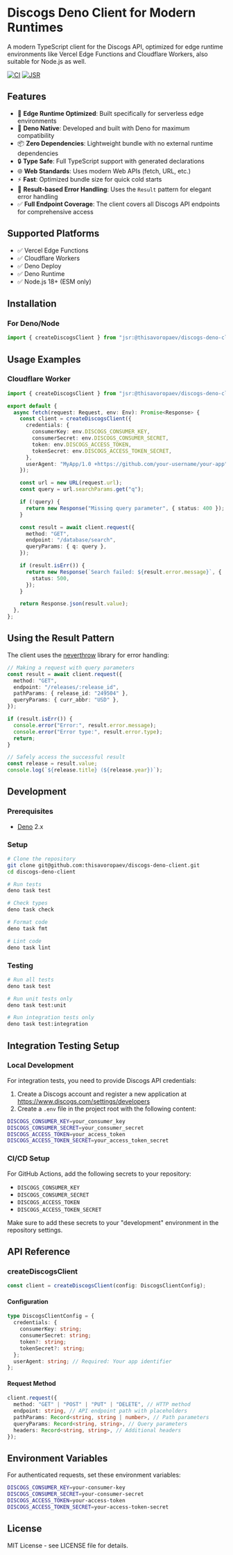 # Discogs Deno Client for Modern Runtimes

A modern TypeScript client for the Discogs API, optimized for edge runtime
environments like Vercel Edge Functions and Cloudflare Workers, also suitable
for Node.js as well.

[test-badge]: https://github.com/thisavoropaev/discogs-deno-client/actions/workflows/test.yml/badge.svg
[test-url]: https://github.com/thisavoropaev/discogs-deno-client/actions/workflows/test.yml
[jsr-badge]: https://jsr.io/badges/@thisavoropaev/discogs-deno-client
[jsr-url]: https://jsr.io/@thisavoropaev/discogs-deno-client

[![CI][test-badge]][test-url] [![JSR][jsr-badge]][jsr-url]

## Features

- 🚀 **Edge Runtime Optimized**: Built specifically for serverless edge
  environments
- 🦕 **Deno Native**: Developed and built with Deno for maximum compatibility
- 📦 **Zero Dependencies**: Lightweight bundle with no external runtime
  dependencies
- 🔒 **Type Safe**: Full TypeScript support with generated declarations
- 🌐 **Web Standards**: Uses modern Web APIs (fetch, URL, etc.)
- ⚡ **Fast**: Optimized bundle size for quick cold starts
- 🔄 **Result-based Error Handling**: Uses the `Result` pattern for elegant
  error handling
- ✅ **Full Endpoint Coverage**: The client covers all Discogs API endpoints for
  comprehensive access

## Supported Platforms

- ✅ Vercel Edge Functions
- ✅ Cloudflare Workers
- ✅ Deno Deploy
- ✅ Deno Runtime
- ✅ Node.js 18+ (ESM only)

## Installation

### For Deno/Node

```typescript
import { createDiscogsClient } from "jsr:@thisavoropaev/discogs-deno-client";
```

## Usage Examples

### Cloudflare Worker

```typescript
import { createDiscogsClient } from "jsr:@thisavoropaev/discogs-deno-client";

export default {
  async fetch(request: Request, env: Env): Promise<Response> {
    const client = createDiscogsClient({
      credentials: {
        consumerKey: env.DISCOGS_CONSUMER_KEY,
        consumerSecret: env.DISCOGS_CONSUMER_SECRET,
        token: env.DISCOGS_ACCESS_TOKEN,
        tokenSecret: env.DISCOGS_ACCESS_TOKEN_SECRET,
      },
      userAgent: "MyApp/1.0 +https://github.com/your-username/your-app",
    });

    const url = new URL(request.url);
    const query = url.searchParams.get("q");

    if (!query) {
      return new Response("Missing query parameter", { status: 400 });
    }

    const result = await client.request({
      method: "GET",
      endpoint: "/database/search",
      queryParams: { q: query },
    });

    if (result.isErr()) {
      return new Response(`Search failed: ${result.error.message}`, {
        status: 500,
      });
    }

    return Response.json(result.value);
  },
};
```

## Using the Result Pattern

The client uses the [neverthrow](https://github.com/supermacro/neverthrow)
library for error handling:

```typescript
// Making a request with query parameters
const result = await client.request({
  method: "GET",
  endpoint: "/releases/:release_id",
  pathParams: { release_id: "249504" },
  queryParams: { curr_abbr: "USD" },
});

if (result.isErr()) {
  console.error("Error:", result.error.message);
  console.error("Error type:", result.error.type);
  return;
}

// Safely access the successful result
const release = result.value;
console.log(`${release.title} (${release.year})`);
```

## Development

### Prerequisites

- [Deno](https://deno.land/) 2.x

### Setup

```bash
# Clone the repository
git clone git@github.com:thisavoropaev/discogs-deno-client.git
cd discogs-deno-client

# Run tests
deno task test

# Check types
deno task check

# Format code
deno task fmt

# Lint code
deno task lint
```

### Testing

```bash
# Run all tests
deno task test

# Run unit tests only
deno task test:unit

# Run integration tests only
deno task test:integration
```

## Integration Testing Setup

### Local Development

For integration tests, you need to provide Discogs API credentials:

1. Create a Discogs account and register a new application at
   https://www.discogs.com/settings/developers
2. Create a `.env` file in the project root with the following content:

```bash
DISCOGS_CONSUMER_KEY=your_consumer_key
DISCOGS_CONSUMER_SECRET=your_consumer_secret
DISCOGS_ACCESS_TOKEN=your_access_token
DISCOGS_ACCESS_TOKEN_SECRET=your_access_token_secret
```

### CI/CD Setup

For GitHub Actions, add the following secrets to your repository:

- `DISCOGS_CONSUMER_KEY`
- `DISCOGS_CONSUMER_SECRET`
- `DISCOGS_ACCESS_TOKEN`
- `DISCOGS_ACCESS_TOKEN_SECRET`

Make sure to add these secrets to your "development" environment in the
repository settings.

## API Reference

### createDiscogsClient

```typescript
const client = createDiscogsClient(config: DiscogsClientConfig);
```

#### Configuration

```typescript
type DiscogsClientConfig = {
  credentials: {
    consumerKey: string;
    consumerSecret: string;
    token?: string;
    tokenSecret?: string;
  };
  userAgent: string; // Required: Your app identifier
};
```

#### Request Method

```typescript
client.request({
  method: "GET" | "POST" | "PUT" | "DELETE", // HTTP method
  endpoint: string, // API endpoint path with placeholders
  pathParams: Record<string, string | number>, // Path parameters
  queryParams: Record<string, string>, // Query parameters
  headers: Record<string, string>, // Additional headers
});
```

## Environment Variables

For authenticated requests, set these environment variables:

```bash
DISCOGS_CONSUMER_KEY=your-consumer-key
DISCOGS_CONSUMER_SECRET=your-consumer-secret
DISCOGS_ACCESS_TOKEN=your-access-token
DISCOGS_ACCESS_TOKEN_SECRET=your-access-token-secret
```

## License

MIT License - see LICENSE file for details.
